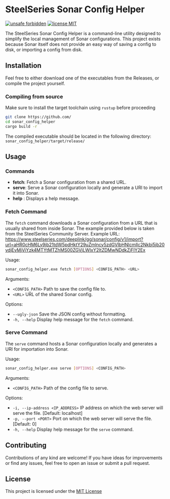 # SteelSeries Sonar Config Helper
[![unsafe forbidden](https://img.shields.io/badge/unsafe-forbidden-success.svg)](https://github.com/rust-secure-code/safety-dance/)
[![license MIT](https://img.shields.io/badge/license-MIT-blue)](https://choosealicense.com/licenses/mit/)

The SteelSeries Sonar Config Helper is a command-line utility designed to simplify the local management of Sonar configurations. This project exists because Sonar itself does not provide an easy way of saving a config to disk, or importing a config from disk.

## Installation
Feel free to either download one of the executables from the Releases, or compile the project yourself.

### Compiling from source
Make sure to install the target toolchain using `rustup` before proceeding
```bash
git clone https://github.com/
cd sonar_config_helper
cargo build -r
```

The compiled executable should be located in the following directory:
`sonar_config_helper/target/release/`

## Usage
### Commands
- **fetch**: Fetch a Sonar configuration from a shared URL.
- **serve**: Serve a Sonar configuration locally and generate a URI to import it into Sonar.
- **help** : Displays a help message.

### Fetch Command
The `fetch` command downloads a Sonar configuration from a URL that is usually shared from inside Sonar.
The example provided below is taken from the SteelSeries Community Server.
Example URL: https://www.steelseries.com/deeplink/gg/sonar/config/v1/import?url=aHR0cHM6Ly9jb21tdW5pdHktY29uZmlncy5zdGVlbHNlcmllc2Nkbi5jb20vdjEvMjViYzk4MTYtMTZhMS00ZGVjLWIxY2ItZDMwNDdkZjFlY2Ex

Usage:
```bash
sonar_config_helper.exe fetch [OPTIONS] <CONFIG_PATH> <URL>
```

Arguments:
- `<CONFIG_PATH>` Path to save the config file to.
- `<URL>`        URL of the shared Sonar config.

Options:
- `--ugly-json`   Save the JSON config without formatting.
- `-h, --help`    Display help message for the `fetch` command.

### Serve Command
The `serve` command hosts a Sonar configuration locally and generates a URI for importation into Sonar.

Usage:
```bash
sonar_config_helper.exe serve [OPTIONS] <CONFIG_PATH>
```

Arguments:
- `<CONFIG_PATH>` Path of the config file to serve.

Options:
- `-i, --ip-address <IP_ADDRESS>` IP address on which the web server will serve the file. [Default: localhost]
- `-p, --port <PORT>` Port on which the web server will serve the file. [Default: 0]
- `-h, --help`       Display help message for the `serve` command.

## Contributing
Contributions of any kind are welcome!
If you have ideas for improvements or find any issues, feel free to open an issue or submit a pull request.

## License
This project is licensed under the [MIT License](https://choosealicense.com/licenses/mit/)
